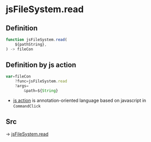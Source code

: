 # jsFileSystem.read

## Definition

```js.js
function jsFileSystem.read(
	${pathString},
) -> fileCon
```


## Definition by js action

```js.js
var=fileCon
	?func=jsFileSystem.read
	?args=
		&path=${String}
```

- [js action](#) is annotation-oriented language based on javascript in `CommandClick`



## Src

-> [jsFileSystem.read](https://github.com/puutaro/CommandClick/blob/master/app/src/main/java/com/puutaro/commandclick/fragment_lib/terminal_fragment/js_interface/file/JsFileSystem.kt#L36)


